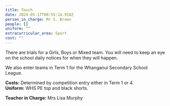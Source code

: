 ```yaml
---
title: Touch
date: 2024-05-17T00:55:14.910Z
person_in_charge: Mr S. Brown
people: []
uniform: ""
extracurricular_area: Sport
cost: ""
---
```

There are trials for a Girls, Boys or Mixed team.  You will need to keep an eye on the school daily notices for when they will happen. 

We also enter teams in Term 1 for the Whanganui Secondary School League.

**Costs:** Determined by competition entry either in Term 1 or 4.  
**Uniform:** WHS PE top and black shorts.

**Teacher in Charge:** Mrs Lisa Murphy

